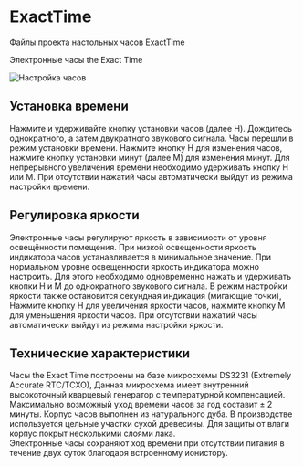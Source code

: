 # ExactTime
Файлы проекта настольных часов ExactTime

Электронные часы
the Exact Time

![Настройка часов](https://photos.google.com/album/AF1QipOk2nAVhARmlFiw81t2H4hAd3f9boLetTUd_-Yg/photo/AF1QipNqq6IXw0ckb0GaG0A-cXfzzHBXPmPgWedPOKFX)
 
## Установка времени
Нажмите и удерживайте кнопку установки часов (далее H). Дождитесь однократного, а затем двукратного звукового сигнала. Часы перешли в режим установки времени. Нажмите кнопку H для изменения часов, нажмите кнопку установки минут (далее М) для изменения минут. Для непрерывного увеличения времени необходимо удерживать кнопку H или M. При отсутствии нажатий часы автоматически выйдут из режима настройки времени. 

## Регулировка яркости
Электронные часы регулируют яркость в зависимости от уровня освещённости помещения. При низкой освещенности яркость индикатора часов устанавливается в минимальное значение.
При нормальном уровне освещенности яркость индикатора можно настроить. Для этого необходимо одновременно нажать и удерживать кнопки H и M до однократного звукового сигнала. В режим настройки яркости также остановится секундная индикация (мигающие точки), 
Нажмите кнопку H для увеличения яркости часов, нажмите кнопку M для уменьшения яркости часов. При отсутствии нажатий часы автоматически выйдут из режима настройки яркости.

## Технические характеристики
Часы the Exact Time построены на базе микросхемы DS3231 (Extremely Accurate RTC/TCXO), Данная микросхема имеет внутренний высокоточный кварцевый генератор с температурной компенсацией. Максимально возможный уход времени часов за год составит ± 2 минуты. 
Корпус часов выполнен из натурального дуба. В производстве используется цельные участки сухой древесины. Для защиты от влаги корпус покрыт несколькими слоями лака.   
Электронные часы сохраняют ход времени при отсутствии питания в течение двух суток благодаря встроенному ионистору. 



